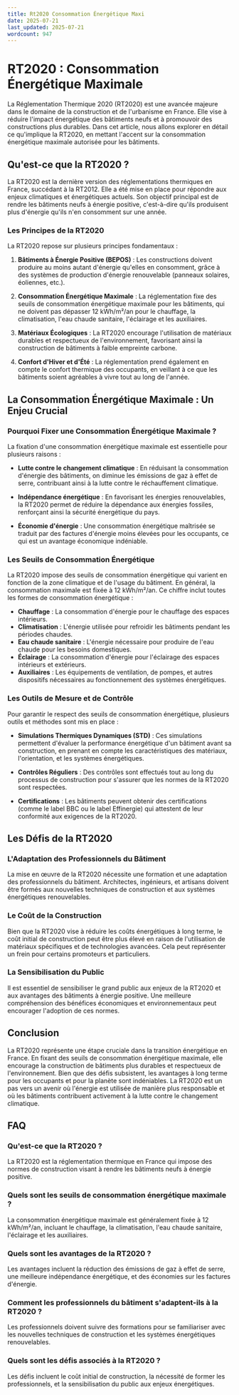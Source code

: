 ```yaml
---
title: Rt2020 Consommation Énergétique Maxi
date: 2025-07-21
last_updated: 2025-07-21
wordcount: 947
---
```


# RT2020 : Consommation Énergétique Maximale

La Réglementation Thermique 2020 (RT2020) est une avancée majeure dans le domaine de la construction et de l'urbanisme en France. Elle vise à réduire l'impact énergétique des bâtiments neufs et à promouvoir des constructions plus durables. Dans cet article, nous allons explorer en détail ce qu'implique la RT2020, en mettant l'accent sur la consommation énergétique maximale autorisée pour les bâtiments.

## Qu'est-ce que la RT2020 ?

La RT2020 est la dernière version des réglementations thermiques en France, succédant à la RT2012. Elle a été mise en place pour répondre aux enjeux climatiques et énergétiques actuels. Son objectif principal est de rendre les bâtiments neufs à énergie positive, c'est-à-dire qu'ils produisent plus d'énergie qu'ils n'en consomment sur une année.

### Les Principes de la RT2020

La RT2020 repose sur plusieurs principes fondamentaux :

1. **Bâtiments à Énergie Positive (BEPOS)** : Les constructions doivent produire au moins autant d'énergie qu'elles en consomment, grâce à des systèmes de production d'énergie renouvelable (panneaux solaires, éoliennes, etc.).

2. **Consommation Énergétique Maximale** : La réglementation fixe des seuils de consommation énergétique maximale pour les bâtiments, qui ne doivent pas dépasser 12 kWh/m²/an pour le chauffage, la climatisation, l'eau chaude sanitaire, l'éclairage et les auxiliaires.

3. **Matériaux Écologiques** : La RT2020 encourage l'utilisation de matériaux durables et respectueux de l'environnement, favorisant ainsi la construction de bâtiments à faible empreinte carbone.

4. **Confort d'Hiver et d'Été** : La réglementation prend également en compte le confort thermique des occupants, en veillant à ce que les bâtiments soient agréables à vivre tout au long de l'année.

## La Consommation Énergétique Maximale : Un Enjeu Crucial

### Pourquoi Fixer une Consommation Énergétique Maximale ?

La fixation d'une consommation énergétique maximale est essentielle pour plusieurs raisons :

- **Lutte contre le changement climatique** : En réduisant la consommation d'énergie des bâtiments, on diminue les émissions de gaz à effet de serre, contribuant ainsi à la lutte contre le réchauffement climatique.

- **Indépendance énergétique** : En favorisant les énergies renouvelables, la RT2020 permet de réduire la dépendance aux énergies fossiles, renforçant ainsi la sécurité énergétique du pays.

- **Économie d'énergie** : Une consommation énergétique maîtrisée se traduit par des factures d'énergie moins élevées pour les occupants, ce qui est un avantage économique indéniable.

### Les Seuils de Consommation Énergétique

La RT2020 impose des seuils de consommation énergétique qui varient en fonction de la zone climatique et de l'usage du bâtiment. En général, la consommation maximale est fixée à 12 kWh/m²/an. Ce chiffre inclut toutes les formes de consommation énergétique :

- **Chauffage** : La consommation d'énergie pour le chauffage des espaces intérieurs.
- **Climatisation** : L'énergie utilisée pour refroidir les bâtiments pendant les périodes chaudes.
- **Eau chaude sanitaire** : L'énergie nécessaire pour produire de l'eau chaude pour les besoins domestiques.
- **Éclairage** : La consommation d'énergie pour l'éclairage des espaces intérieurs et extérieurs.
- **Auxiliaires** : Les équipements de ventilation, de pompes, et autres dispositifs nécessaires au fonctionnement des systèmes énergétiques.

### Les Outils de Mesure et de Contrôle

Pour garantir le respect des seuils de consommation énergétique, plusieurs outils et méthodes sont mis en place :

- **Simulations Thermiques Dynamiques (STD)** : Ces simulations permettent d'évaluer la performance énergétique d'un bâtiment avant sa construction, en prenant en compte les caractéristiques des matériaux, l'orientation, et les systèmes énergétiques.

- **Contrôles Réguliers** : Des contrôles sont effectués tout au long du processus de construction pour s'assurer que les normes de la RT2020 sont respectées.

- **Certifications** : Les bâtiments peuvent obtenir des certifications (comme le label BBC ou le label Effinergie) qui attestent de leur conformité aux exigences de la RT2020.

## Les Défis de la RT2020

### L'Adaptation des Professionnels du Bâtiment

La mise en œuvre de la RT2020 nécessite une formation et une adaptation des professionnels du bâtiment. Architectes, ingénieurs, et artisans doivent être formés aux nouvelles techniques de construction et aux systèmes énergétiques renouvelables.

### Le Coût de la Construction

Bien que la RT2020 vise à réduire les coûts énergétiques à long terme, le coût initial de construction peut être plus élevé en raison de l'utilisation de matériaux spécifiques et de technologies avancées. Cela peut représenter un frein pour certains promoteurs et particuliers.

### La Sensibilisation du Public

Il est essentiel de sensibiliser le grand public aux enjeux de la RT2020 et aux avantages des bâtiments à énergie positive. Une meilleure compréhension des bénéfices économiques et environnementaux peut encourager l'adoption de ces normes.

## Conclusion

La RT2020 représente une étape cruciale dans la transition énergétique en France. En fixant des seuils de consommation énergétique maximale, elle encourage la construction de bâtiments plus durables et respectueux de l'environnement. Bien que des défis subsistent, les avantages à long terme pour les occupants et pour la planète sont indéniables. La RT2020 est un pas vers un avenir où l'énergie est utilisée de manière plus responsable et où les bâtiments contribuent activement à la lutte contre le changement climatique.

## FAQ

### Qu'est-ce que la RT2020 ?

La RT2020 est la réglementation thermique en France qui impose des normes de construction visant à rendre les bâtiments neufs à énergie positive.

### Quels sont les seuils de consommation énergétique maximale ?

La consommation énergétique maximale est généralement fixée à 12 kWh/m²/an, incluant le chauffage, la climatisation, l'eau chaude sanitaire, l'éclairage et les auxiliaires.

### Quels sont les avantages de la RT2020 ?

Les avantages incluent la réduction des émissions de gaz à effet de serre, une meilleure indépendance énergétique, et des économies sur les factures d'énergie.

### Comment les professionnels du bâtiment s'adaptent-ils à la RT2020 ?

Les professionnels doivent suivre des formations pour se familiariser avec les nouvelles techniques de construction et les systèmes énergétiques renouvelables.

### Quels sont les défis associés à la RT2020 ?

Les défis incluent le coût initial de construction, la nécessité de former les professionnels, et la sensibilisation du public aux enjeux énergétiques.